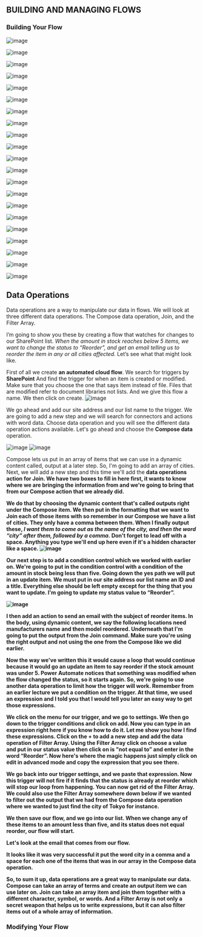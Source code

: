 ## BUILDING AND MANAGING FLOWS

### Building Your Flow

![image](https://github.com/liubovkyry/Power_automate/assets/118057504/4df2525a-c251-4b4b-b6b9-809abcdf3109)

![image](https://github.com/liubovkyry/Power_automate/assets/118057504/338a39a3-017c-477d-a4cc-edc6794d5a21)

![image](https://github.com/liubovkyry/Power_automate/assets/118057504/9c714c60-2ff2-4c5a-9a13-d90306df8b51)

![image](https://github.com/liubovkyry/Power_automate/assets/118057504/53085366-b727-4544-b043-9ee32dd6f3c6)

![image](https://github.com/liubovkyry/Power_automate/assets/118057504/1d730e69-e017-4117-83d8-0a9d966c1d74)

![image](https://github.com/liubovkyry/Power_automate/assets/118057504/38e1ca37-eaf3-4bfd-92da-4bce0a08f739)

![image](https://github.com/liubovkyry/Power_automate/assets/118057504/31fe7709-443d-4982-98f4-fa92a6446aef)

![image](https://github.com/liubovkyry/Power_automate/assets/118057504/6680c253-93bd-4433-ba20-1c9269616002)

![image](https://github.com/liubovkyry/Power_automate/assets/118057504/5ca98401-c5a9-4d1a-950c-d9cadeed4bfc)


![image](https://github.com/liubovkyry/Power_automate/assets/118057504/69f2a12f-6574-47a9-9755-1d300de07916)

![image](https://github.com/liubovkyry/Power_automate/assets/118057504/edac68c1-8d9e-4448-a457-fd7c07aa6d32)

![image](https://github.com/liubovkyry/Power_automate/assets/118057504/0de9d28c-5733-4f5e-8052-08950acccd3c)

![image](https://github.com/liubovkyry/Power_automate/assets/118057504/6f0a8643-a52c-4ecb-941a-2ca83fc8a045)

![image](https://github.com/liubovkyry/Power_automate/assets/118057504/8e56e0ee-e7b0-4544-b778-778e331c2f2d)

![image](https://github.com/liubovkyry/Power_automate/assets/118057504/4e4f3159-15c3-4cc8-a64e-c1e89d8176d2)

![image](https://github.com/liubovkyry/Power_automate/assets/118057504/8be3263e-828b-4c50-b96a-8d7bd9f4cbc8)

![image](https://github.com/liubovkyry/Power_automate/assets/118057504/3fe86f6c-e95f-42c9-b9bf-4ca15e29393e)

![image](https://github.com/liubovkyry/Power_automate/assets/118057504/f951d6d1-92d5-4426-a3cd-584802dadbe6)

![image](https://github.com/liubovkyry/Power_automate/assets/118057504/1c6bfe35-1eb8-48f6-a74d-dbd9cb39f3f8)

![image](https://github.com/liubovkyry/Power_automate/assets/118057504/043148fa-ee7f-4f80-a178-a7e23d39d399)

![image](https://github.com/liubovkyry/Power_automate/assets/118057504/a0592e76-ca52-4c1d-86d9-1554ad7a3a0e)









## Data Operations

Data operations are a way to manipulate our data in flows. We will look at three different data operations. The Compose data operation, Join, and the Filter Array.

I’m going to show you these by creating a flow that watches for changes to our SharePoint list.<i> When the amount in stock reaches below 5 items, we want to change the status to “Reorder”, and get an email telling us to reorder the item in any or all cities affected.</i> Let’s see what that might look like. 

First of all we create <b>an automated cloud flow</b>. We search for triggers by <b>SharePoint</b> And find the trigger for when an item is created or modified. Make sure that you choose the one that says item instead of file. Files that are modified refer to document libraries not lists. And we give this flow a name. We then click on create.
![image](https://github.com/liubovkyry/Power_automate/assets/118057504/dc8566e6-cb13-4776-8aac-94a0405ecc51)

We go ahead and add our site address and our list name to the trigger. We are going to add a new step and we will search for connectors and actions with word data. Choose data operation and you will see the different data operation actions available. Let's go ahead and choose the <b>Compose data</b> operation.

![image](https://github.com/liubovkyry/Power_automate/assets/118057504/39a4f401-7ee1-4a9f-83fc-2ce479bca4bd)
![image](https://github.com/liubovkyry/Power_automate/assets/118057504/d2aa4b08-5b21-45f2-8a0a-9e2592769368)


Compose lets us put in an array of items that we can use in a dynamic content called, output at a later step. So, I'm going to add an array of cities. Next, we will add a new step and this time we'll add the <b>data operations<b/> action for Join. We have two boxes to fill in here first, it wants to know where we are bringing the information from and we're going to bring that from our Compose action that we already did.

We do that by choosing the dynamic content that's called <b>outputs</b> right under the Compose item. We then put in the formatting that we want to Join each of those items with so remember in our Compose we have a list of cities. They only have a comma between them. When I finally output these, <i>I want them to come out as the name of the city, and then the word<b> “city” </b>after them, followed by a comma.</i> Don't forget to lead off with a space. Anything you type we'll end up here even if it's a hidden character like a space. 
![image](https://github.com/liubovkyry/Power_automate/assets/118057504/eb581464-ef7b-446e-88f8-078b50e2ea87)

Our next step is to add a <b>condition control</b> which we worked with earlier on. We're going to put in the condition control with a condition of the <b>amount in stock</b> being less than five. Going down the yes path we will put in an <b>update item</b>. We must put in our site address our list name an ID and a title. Everything else should be left empty except for the thing that you want to update. I'm going to update my status value to “Reorder”.


![image](https://github.com/liubovkyry/Power_automate/assets/118057504/156fed73-8935-4f30-aa77-3e87fd2164f9)


I then add an action to send an email with the subject of reorder items. In the body, using dynamic content, we say the following locations need manufacturers name and then model reordered. Underneath that I'm going to put the output from the Join command. Make sure you're using the right output and not using the one from the Compose like we did earlier.

Now the way we've written this it would cause a loop that would continue because it would go an update an item to say reorder if the stock amount was under 5. Power Automate notices that something was modified when the flow changed the status, so it starts again. So, we're going to use another data operation to limit how the trigger will work. Remember from an earlier lecture we put a condition on the trigger. At that time, we used an expression and I told you that I would tell you later an easy way to get those expressions.

We click on the menu for our trigger, and we go to settings. We then go down to the trigger conditions and click on add. Now you can type in an expression right here if you know how to do it. Let me show you how I find these expressions. Click on the + to add a new step and add the data operation of Filter Array. Using the Filter Array click on choose a value and put in our status value then click on is "not equal to” and enter in the word “Reorder”. Now here's where the magic happens just simply click on edit in advanced mode and copy the expression that you see there.

We go back into our trigger settings, and we paste that expression. Now this trigger will not fire if it finds that the status is already at reorder which will stop our loop from happening. You can now get rid of the Filter Array. We could also use the Filter Array somewhere down below if we wanted to filter out the output that we had from the Compose data operation where we wanted to just find the city of Tokyo for instance.

We then save our flow, and we go into our list. When we change any of these items to an amount less than five, and its status does not equal reorder, our flow will start. 

Let's look at the email that comes from our flow.

It looks like it was very successful it put the word city in a comma and a space for each one of the items that was in our array in the Compose data operation.

So, to sum it up, data operations are a great way to manipulate our data. Compose can take an array of terms and create an output item we can use later on. Join can take an array item and join them together with a different character, symbol, or words. And a Filter Array is not only a secret weapon that helps us to write expressions, but it can also filter items out of a whole array of information. 
### Modifying Your Flow


